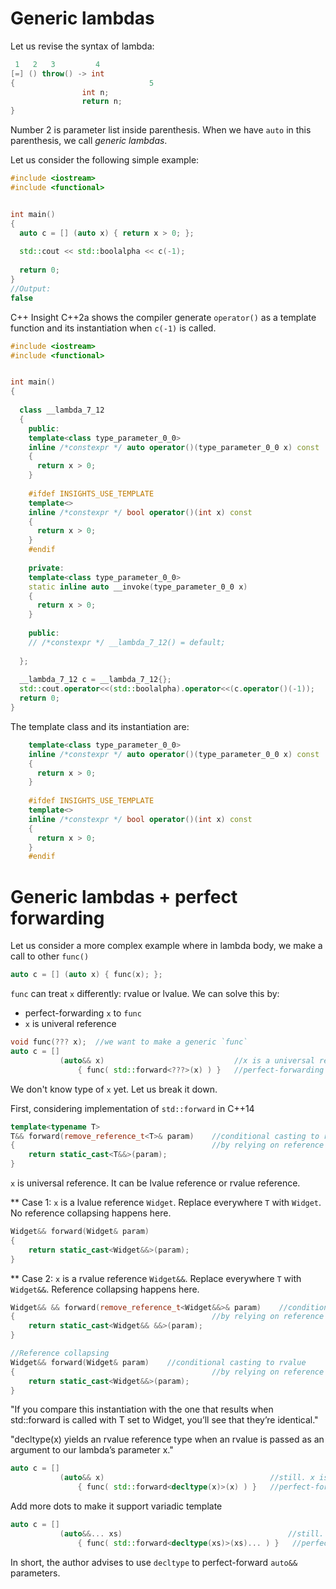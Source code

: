 # Generic lambdas

Let us revise the syntax of lambda:
```c++
 1   2   3         4        
[=] () throw() -> int
{                              5
                int n;
                return n;
}
```
Number 2 is parameter list inside parenthesis. When we have `auto` in this parenthesis, we call *generic lambdas*.

Let us consider the following simple example:
```c++
#include <iostream>
#include <functional>


int main()
{
  auto c = [] (auto x) { return x > 0; };
  
  std::cout << std::boolalpha << c(-1);
  
  return 0;
}
//Output:
false
```
C++ Insight C++2a shows the compiler generate `operator()` as a template function and its instantiation when `c(-1)` is called.
```c++
#include <iostream>
#include <functional>


int main()
{
    
  class __lambda_7_12
  {
    public: 
    template<class type_parameter_0_0>
    inline /*constexpr */ auto operator()(type_parameter_0_0 x) const
    {
      return x > 0;
    }
    
    #ifdef INSIGHTS_USE_TEMPLATE
    template<>
    inline /*constexpr */ bool operator()(int x) const
    {
      return x > 0;
    }
    #endif
    
    private: 
    template<class type_parameter_0_0>
    static inline auto __invoke(type_parameter_0_0 x)
    {
      return x > 0;
    }
    
    public:
    // /*constexpr */ __lambda_7_12() = default;
    
  };
  
  __lambda_7_12 c = __lambda_7_12{};
  std::cout.operator<<(std::boolalpha).operator<<(c.operator()(-1));
  return 0;
}
```
The template class and its instantiation are:
```c++
    template<class type_parameter_0_0>
    inline /*constexpr */ auto operator()(type_parameter_0_0 x) const
    {
      return x > 0;
    }
    
    #ifdef INSIGHTS_USE_TEMPLATE
    template<>
    inline /*constexpr */ bool operator()(int x) const
    {
      return x > 0;
    }
    #endif
```
# Generic lambdas + perfect forwarding
Let us consider a more complex example where in lambda body, we make a call to other `func()`
```c++
auto c = [] (auto x) { func(x); };
```

`func` can treat `x` differently: rvalue or lvalue. We can solve this by:
* perfect-forwarding `x` to `func`
* `x` is univeral reference

```c++
void func(??? x);  //we want to make a generic `func`
auto c = [] 
           (auto&& x)                             //x is a universal reference
               { func( std::forward<???>(x) ) }   //perfect-forwarding to func
```
We don't know type of `x` yet. Let us break it down. 

First, considering implementation of `std::forward` in C++14

```c++
template<typename T> 
T&& forward(remove_reference_t<T>& param)    //conditional casting to rvalue
{                                            //by relying on reference collapsing
    return static_cast<T&&>(param);        
}
```
 `x` is universal reference. It can be lvalue reference or rvalue reference.

** Case 1: `x` is a lvalue reference `Widget`. Replace everywhere `T` with `Widget`. No reference collapsing happens here.

```c++
Widget&& forward(Widget& param)    
{                                            
    return static_cast<Widget&&>(param);        
}
```
** Case 2: `x` is a rvalue reference `Widget&&`. Replace everywhere `T` with `Widget&&`. Reference collapsing happens here.
```c++
Widget&& && forward(remove_reference_t<Widget&&>& param)    //conditional casting to rvalue
{                                            //by relying on reference collapsing
    return static_cast<Widget&& &&>(param);        
}

//Reference collapsing
Widget&& forward(Widget& param)    //conditional casting to rvalue
{                                            //by relying on reference collapsing
    return static_cast<Widget&&>(param);        
}
```

"If you compare this instantiation with the one that results when std::forward is called with T set to Widget, you’ll see that they’re identical."

"decltype(x) yields an rvalue reference type when an rvalue is passed as an argument to our lambda’s parameter x."

```c++
auto c = [] 
           (auto&& x)                                     //still. x is a universal reference
               { func( std::forward<decltype(x)>(x) ) }   //perfect-forwarding to func
```
Add more dots to make it support variadic template
```c++
auto c = [] 
           (auto&&... xs)                                     //still. x is a universal reference
               { func( std::forward<decltype(xs)>(xs)... ) }   //perfect-forwarding to func
```

In short, the author advises to use `decltype` to perfect-forward `auto&&` parameters.
